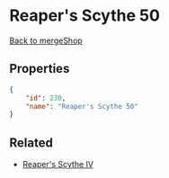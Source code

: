 # Reaper's Scythe 50

<no description available>

[Back to mergeShop](../merge-shops.md)

## Properties

```json
{
    "id": 230,
    "name": "Reaper's Scythe 50"
}
```

## Related

- [Reaper's Scythe IV](../items/12871-reaper-s-scythe-iv.md)

